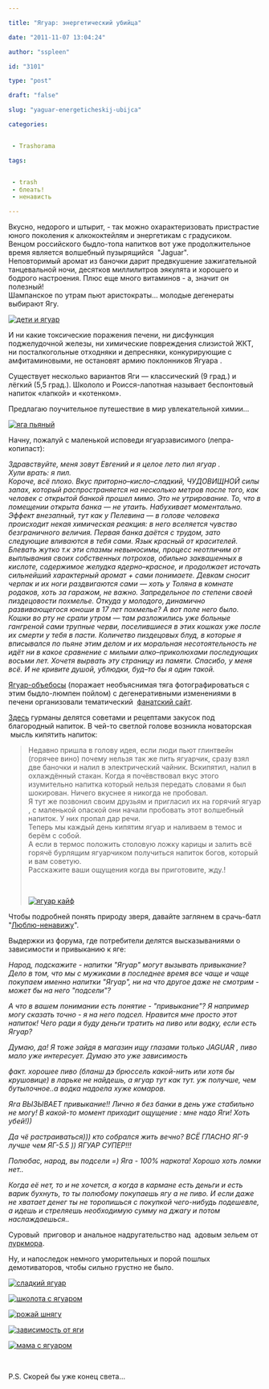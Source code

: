 ```yaml
---

title: "Ягуар: энергетический убийца"

date: "2011-11-07 13:04:24"

author: "sspleen"

id: "3101"

type: "post"

draft: "false"

slug: "yaguar-energeticheskij-ubijca"

categories:


 - Trashorama

tags:


 - trash
 - блеать!
 - ненависть

---
```

Вкусно, недорого и штырит, - так можно охарактеризовать пристрастие юного поколения к алкококтейлям и энергетикам с градусиком.  
Венцом российского быдло-топа напитков вот уже продолжительное время является волшебный пузырящийся  "Jaguar".  
Неповторимый аромат из баночки дарит предвкушение зажигательной танцевальной ночи, десятков миллилитров эякулята и хорошего и бодрого настроения. Плюс еще много витаминов - а, значит он полезный!  
Шампанское по утрам пьют аристократы... молодые дегенераты выбирают Ягу.  
  
[![дети и ягуар](/uploads/2012/06/1263015142_x_7f618b41.jpg "школоло с ягуаром")](/uploads/2012/06/1263015142_x_7f618b41.jpg)  
  
И ни какие токсические поражения печени, ни дисфункция поджелудочной железы, ни химические повреждения слизистой ЖКТ, ни посталкогольные отходняки и депресняки, конкурирующие с амфитаминовыми, не остановят армию поклонников Ягуара .  
  
Существует несколько вариантов Яги — классический (9 град.) и лёгкий (5,5 град.). Школоло и Роисся-лапотная называет беспонтовый напиток «лапкой» и «котенком».  
  
Предлагаю поучительное путешествие в мир увлекательной химии...  
  
[![яга пьяный](/uploads/2012/06/post-3-12905843664307.jpg "яга вкусный")](/uploads/2012/06/post-3-12905843664307.jpg)  
  
Начну, пожалуй с маленькой исповеди ягуарзависимого (лепра-копипаст):  
  
_Здравствуйте, меня зовут Евгений и я целое лето пил ягуар ._  
_Хули врать: я пил._  
_Короче, всё плохо. Вкус приторно–кисло–сладкий, ЧУДОВИЩНОЙ силы запах, который распространяется на несколько метров после того, как человек с открытой банкой прошел мимо. Это не утрирование. То, что в помещении открыта банка — не утаить. Набухивает моментально. Эффект внезапный, тут как у Пелевина — в голове человека происходит некая химическая реакция: в него вселяется чувство безграничного величия. Первая банка даётся с трудом, зато следующие вливаются в тебя сами. Язык красный от красителей. Блевать жутко т.к эти спазмы невыносимы, процесс неотличим от выплывания своих собственных потрохов, обильно заквашенных в кислоте, содержимое желудка ядерно–красное, и продолжает источать сильнейший характерный аромат + сами понимаете. Девкам сносит черпак и их ноги раздвигаются сами — хоть у Толяна в комнате родаков, хоть за гаражом, не важно. Запредельное по степени своей пиздецовости похмелье. Откуда у молодого, динамично развивающегося юноши в 17 лет похмелье? А вот поле него было. Кошки во рту не срали утром — там разложились уже больные гангреной сами трупные черви, поселившиеся в этих кошках уже после их смерти у тебя в пасти. Количетво пиздецовых блуд, в которые я вписывался по пьяне этим делом и их моральная несотоятельность не идёт ни в какое сравнение с милыми алко–приколюхами последующих восьми лет. Хочетя вырвать эту страницу из памяти. Спасибо, у меня всё. И не кривите душой, ублюдки, буд–то бы я один такой._  
  
[Ягуар-объебосы](http://warnet.ws/news/30831) (поражает необъяснимая тяга фотографироваться с этим быдло-люмпен пойлом) с дегенеративными изменениями в печени организовали тематический  [фанатский сайт](http://jagospas.ru/photo).  
  
[Здесь](http://jagaman.ru/forumdisplay.php?s=238d0f0a6746d722823dbb5763ae8aab&f=11) гурманы делятся советами и рецептами закусок под благородный напиток. В чей-то светлой голове возникла новаторская  мысль кипятить напиток:  

> Недавно пришла в голову идея, если люди пьют глинтвейн (горячее вино) почему нельзя так же пить ягуарчик, сразу взял две баночки и налил в электрический чайник. Вскипятил, налил в охлаждённый стакан. Когда я почёвствовал вкус этого изумительно напитка который нельзя передать словами я был шокирован. Ничего вкуснее я никогда не пробовал.  
> Я тут же позвонил своим друзьям и пригласил их на горячий ягуар , с маленькой опаской они начали пробовать этот волшебный напиток. У них пропал дар речи.  
> Теперь мы каждый день кипятим ягуар и наливаем в темос и берём с собой.  
> А если в термос положить столовую ложку карицы и залить всё горячё бурлящим ягуарчиком получиться напиток богов, который и вам советую.  
> Расскажите ваши ощущения когда вы приготовите, жду.!  
>   
>    
>   
> [![ягуар кайф](/uploads/2012/06/f877694a82fd.jpg "ягуар вставляет")](/uploads/2012/06/f877694a82fd.jpg)

  
Чтобы подробней понять природу зверя, давайте заглянем в срачь-батл "[Люблю-ненавижу](http://www.lovehate.ru/Jaguar-drink)".  
  
Выдержки из форума, где потребители делятся высказываниями о зависимости и привыканию к яге:  
  
_Народ, подскажите - напитки "Ягуар" могут вызывать привыкание? Дело в том, что мы с мужиками в последнее время все чаще и чаще покупаем именно напитки "Ягуар", ни на что другое даже не смотрим - может бы на него "подсели"?_  
  
_А что в вашем понимании есть понятие - "привыкание"? Я например могу сказать точно - я на него подсел. Нравится мне просто этот напиток! Чего ради я буду деньги тратить на пиво или водку, если есть Ягуар?_  
  
_Думаю, да! Я тоже зайдя в магазин ищу глазами только JAGUAR , пиво мало уже интересует. Думаю это уже зависимость_  
  
_факт. хорошее пиво (бланш дэ брюссель какой-нить или хотя бы крушовице) в ларьке не найдешь, а ягуар тут как тут. уж получше, чем бутылочное..а водка надоела хуже комаров._  
  
_Яга ВЫЗЫВАЕТ привыкание!! Лично я без банки в день уже стабильно не могу! В какой-то момент приходит ощущение : мне надо Яги! Хоть убей!))_  
  
_Да чё растраиваться))) кто собрался жить вечно? ВСЁ ГЛАСНО ЯГ-9 лучше чем ЯГ-5.5 )) ЯГУАР СУПЕР!!!_  
  
_Полюбас, народ, вы подсели =) Яга - 100% наркота! Хорошо хоть ломки нет.._  
  
_Когда её нет, то и не хочется, а когда в кармане есть деньги и есть варик бухнуть, то ты полюбому покупаешь ягу а не пиво. И если даже не хватает денег ты не торопишься с покупкой чего-нибудь подешевле, а идешь и стреляешь необходимую сумму на джагу и потом наслаждаешься.._  
  
Суровый  приговор и анальное надругательство над  адовым зельем от [луркмора](http://lurkmore.to/%D0%AF%D0%B3%D1%83%D0%B0%D1%80).  
  
Ну, и напоследок немного уморительных и порой пошлых демотиваторов, чтобы сильно грустно не было.  
  
[![сладкий ягуар](/uploads/2012/06/20422298ceedab7e1f69abadb0b.jpg "пейте ягу")](/uploads/2012/06/20422298ceedab7e1f69abadb0b.jpg)  
  
[![школота с ягуаром](/uploads/2012/06/post-18-12905928902303.jpg "воин ягуара")](/uploads/2012/06/post-18-12905928902303.jpg)  
  
[![рожай шнягу](/uploads/2012/06/8_122.jpg "пей ягу")](/uploads/2012/06/8_122.jpg)  
  
[![зависимость от яги](/uploads/2011/11/яга.jpg "раба ягуара")](/uploads/2011/11/яга.jpg)  
  
[![мама с ягуаром](/uploads/2012/06/047b40.jpg "мама яга")](/uploads/2012/06/047b40.jpg)  
  
   
  
P.S. Скорей бы уже конец света...